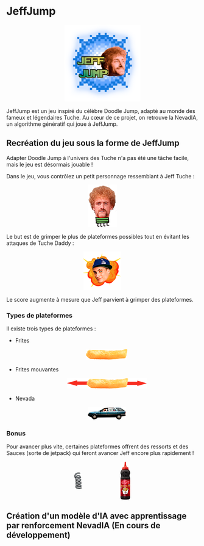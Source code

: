 # JeffJump

<p align="center">
  <img src="content/images/menu/menu_image.png" alt="Jeff Tuche" width="200">
</p>

JeffJump est un jeu inspiré du célèbre Doodle Jump, adapté au monde des fameux et légendaires Tuche. Au cœur de ce projet, on retrouve la NevadIA, un algorithme génératif qui joue à JeffJump.

## Recréation du jeu sous la forme de JeffJump
Adapter Doodle Jump à l'univers des Tuche n'a pas été une tâche facile, mais le jeu est désormais jouable !

Dans le jeu, vous contrôlez un petit personnage ressemblant à Jeff Tuche :

<p align="center">
  <img src="content/images/Game/jeff_jumper_up.png" alt="Jeff Tuche">
</p>

Le but est de grimper le plus de plateformes possibles tout en évitant les attaques de Tuche Daddy :
<p align="center">
  <img src="content/images/Game/tucheDaddy.png" alt="Tuche Daddy">
</p>

Le score augmente à mesure que Jeff parvient à grimper des plateformes.

### Types de plateformes

Il existe trois types de plateformes :

<ul>
  <li>Frites
    <p align="center">
      <img src="content/images/Game/frite.png" alt="Frite">
    </p>
  </li>
  <li>Frites mouvantes
    <p align="center">
      <img src="content/images/RM/friteMove.png" alt="Frite mouvante">
    </p>
  </li>
  <li>Nevada
    <p align="center">
      <img src="content/images/Game/nevada.png" alt="Nevada">
    </p>
  </li>
</ul>

### Bonus

Pour avancer plus vite, certaines plateformes offrent des ressorts et des Sauces (sorte de jetpack) qui feront avancer Jeff encore plus rapidement !

<div style="display: flex; justify-content: center; align-items: center;">
  <img src="content/images/Game/springHigh.png" alt="Ressort" style="margin-right: 50px;">
  <img src="content/images/Game/sauce.png" alt="Sauce" style="margin-left: 50px;">
</div>

## Création d'un modèle d'IA avec apprentissage par renforcement NevadIA (En cours de développement)
